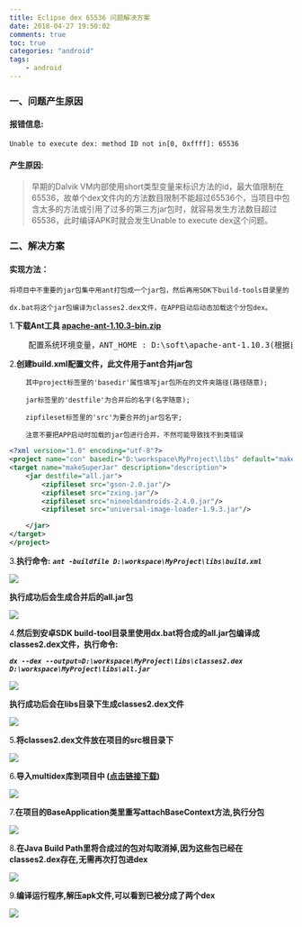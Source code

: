 ```yaml
---
title: Eclipse dex 65536 问题解决方案
date: 2018-04-27 19:50:02
comments: true
toc: true
categories: "android"
tags: 
    - android
---
```



### 一、问题产生原因

#### 报错信息:
`Unable to execute dex: method ID not in[0, 0xffff]: 65536`

<!--more-->

#### 产生原因:
> 早期的Dalvik VM内部使用short类型变量来标识方法的id，最大值限制在65536，故单个dex文件内的方法数目限制不能超过65536个，当项目中包含太多的方法或引用了过多的第三方jar包时，就容易发生方法数目超过65536，此时编译APK时就会发生Unable to execute dex这个问题。


### 二、解决方案

#### 实现方法：

``` 
将项目中不重要的jar包集中用ant打包成一个jar包，然后再用SDK下build-tools目录里的

dx.bat将这个jar包编译为classes2.dex文件，在APP启动后动态加载这个分包dex。

```

1.**下载Ant工具 <a href="https://ant.apache.org/bindownload.cgi" target="_blank">apache-ant-1.10.3-bin.zip</a>** 

<pre>
    配置系统环境变量，ANT_HOME : D:\soft\apache-ant-1.10.3(根据自己目录)，Path : ;%ANT_HOME%\bin;
</pre>


2.**创建build.xml配置文件，此文件用于ant合并jar包**

```
    其中project标签里的'basedir'属性填写jar包所在的文件夹路径(路径随意);

    jar标签里的'destfile'为合并后的名字(名字随意);

    zipfileset标签里的'src'为要合并的jar包名字;

    注意不要把APP启动时加载的jar包进行合并，不然可能导致找不到类错误

```

```xml
<?xml version="1.0" encoding="utf-8"?>
<project name="con" basedir="D:\workspace\MyProject\libs" default="makeSuperJar">
<target name="makeSuperJar" description="description">
    <jar destfile="all.jar">
        <zipfileset src="gson-2.0.jar"/>
        <zipfileset src="zxing.jar"/>
        <zipfileset src="nineoldandroids-2.4.0.jar"/>
        <zipfileset src="universal-image-loader-1.9.3.jar"/>

    </jar>
</target>
</project>
```

3.**执行命令:**  ***`ant -buildfile D:\workspace\MyProject\libs\build.xml`***

![](https://img-blog.csdn.net/20180427110039583?watermark/2/text/aHR0cHM6Ly9ibG9nLmNzZG4ubmV0L2xpYW5xaWFuZ2phdmE=/font/5a6L5L2T/fontsize/400/fill/I0JBQkFCMA==/dissolve/70)

**执行成功后会生成合并后的all.jar包**

![](https://img-blog.csdn.net/20180427110133937?watermark/2/text/aHR0cHM6Ly9ibG9nLmNzZG4ubmV0L2xpYW5xaWFuZ2phdmE=/font/5a6L5L2T/fontsize/400/fill/I0JBQkFCMA==/dissolve/70)

4.**然后到安卓SDK build-tool目录里使用dx.bat将合成的all.jar包编译成classes2.dex文件，执行命令:**

***`dx --dex --output=D:\workspace\MyProject\libs\classes2.dex D:\workspace\MyProject\libs\all.jar`***

![](https://img-blog.csdn.net/20180427110152471?watermark/2/text/aHR0cHM6Ly9ibG9nLmNzZG4ubmV0L2xpYW5xaWFuZ2phdmE=/font/5a6L5L2T/fontsize/400/fill/I0JBQkFCMA==/dissolve/70)

**执行成功后会在libs目录下生成classes2.dex文件**

![](https://img-blog.csdn.net/20180427110226965?watermark/2/text/aHR0cHM6Ly9ibG9nLmNzZG4ubmV0L2xpYW5xaWFuZ2phdmE=/font/5a6L5L2T/fontsize/400/fill/I0JBQkFCMA==/dissolve/70)

5.**将classes2.dex文件放在项目的src根目录下**

![](https://img-blog.csdn.net/20180427110245713?watermark/2/text/aHR0cHM6Ly9ibG9nLmNzZG4ubmV0L2xpYW5xaWFuZ2phdmE=/font/5a6L5L2T/fontsize/400/fill/I0JBQkFCMA==/dissolve/70)

6.**导入multidex库到项目中 (<a href="https://github.com/lianqiangjava/lianqiangjava.github.io/tree/hexo/source/_posts/library/multidex.rar" target="_blank">点击链接下载</a>)**

![](https://img-blog.csdn.net/20180427110254932?watermark/2/text/aHR0cHM6Ly9ibG9nLmNzZG4ubmV0L2xpYW5xaWFuZ2phdmE=/font/5a6L5L2T/fontsize/400/fill/I0JBQkFCMA==/dissolve/70)

7.**在项目的BaseApplication类里重写attachBaseContext方法,执行分包**

![](https://img-blog.csdn.net/20180427110308599?watermark/2/text/aHR0cHM6Ly9ibG9nLmNzZG4ubmV0L2xpYW5xaWFuZ2phdmE=/font/5a6L5L2T/fontsize/400/fill/I0JBQkFCMA==/dissolve/70)

8.**在Java Build Path里将合成过的包对勾取消掉,因为这些包已经在classes2.dex存在,无需再次打包进dex**

![](https://img-blog.csdn.net/20180427110321379?watermark/2/text/aHR0cHM6Ly9ibG9nLmNzZG4ubmV0L2xpYW5xaWFuZ2phdmE=/font/5a6L5L2T/fontsize/400/fill/I0JBQkFCMA==/dissolve/70)

9.**编译运行程序,解压apk文件,可以看到已被分成了两个dex**

![](https://img-blog.csdn.net/20180427110329879?watermark/2/text/aHR0cHM6Ly9ibG9nLmNzZG4ubmV0L2xpYW5xaWFuZ2phdmE=/font/5a6L5L2T/fontsize/400/fill/I0JBQkFCMA==/dissolve/70)











